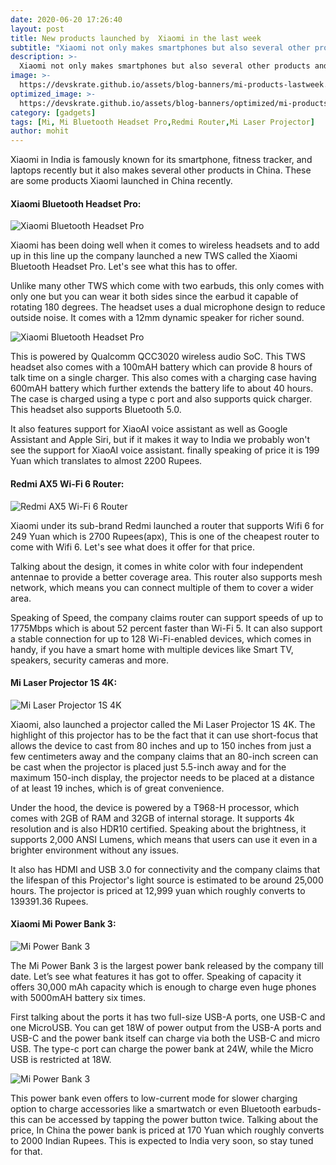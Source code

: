 ```yaml
---
date: 2020-06-20 17:26:40
layout: post
title: New products launched by  Xiaomi in the last week
subtitle: "Xiaomi not only makes smartphones but also several other products and these are few interesting products that the company recently launched in China."
description: >-
  Xiaomi not only makes smartphones but also several other products and these are few interesting products that the company recently launched in China.
image: >-
  https://devskrate.github.io/assets/blog-banners/mi-products-lastweek.jpg
optimized_image: >-
  https://devskrate.github.io/assets/blog-banners/optimized/mi-products-lastweek.webp
category: [gadgets]
tags: [Mi, Mi Bluetooth Headset Pro,Redmi Router,Mi Laser Projector]
author: mohit
---
```


Xiaomi in India is famously known for its smartphone, fitness tracker, and laptops recently but it also makes several other products in China. These are some products Xiaomi launched in China recently.

#### Xiaomi Bluetooth Headset Pro:

![Xiaomi Bluetooth Headset Pro ](https://devskrate.github.io/assets/images/mi/xiaomi-bluetooth-headset-pro.jpg)

Xiaomi has been doing well when it comes to wireless headsets and to add up in this line up the company launched a new TWS called the Xiaomi Bluetooth Headset Pro. Let's see what this has to offer.

Unlike many other TWS which come with two earbuds, this only comes with only one but you can wear it both sides since the earbud it capable of rotating 180 degrees. The headset uses a dual microphone design to reduce outside noise. It comes with a 12mm dynamic speaker for richer sound.

![Xiaomi Bluetooth Headset Pro ](https://devskrate.github.io/assets/images/mi/xioami-headset-pro-turning.jpg)

This is powered by Qualcomm QCC3020 wireless audio SoC. This TWS headset also comes with a 100mAH battery which can provide 8 hours of talk time on a single charger. This also comes with a charging case having 600mAH battery which further extends the battery life to about 40 hours. The case is charged using a type c port and also supports quick charger. This headset also supports Bluetooth 5.0.

It also features support for XiaoAI voice assistant as well as Google Assistant and Apple Siri, but if it makes it way to India we probably won't see the support for XiaoAI voice assistant. finally speaking of price it is 199 Yuan which translates to almost 2200 Rupees.

#### Redmi AX5 Wi-Fi 6 Router:

![Redmi AX5 Wi-Fi 6 Router ](https://devskrate.github.io/assets/images/mi/redmi-router.jpg)

Xiaomi under its sub-brand Redmi launched a router that supports Wifi 6 for 249 Yuan which is 2700 Rupees(apx), This is one of the cheapest router to come with Wifi 6. Let's see what does it offer for that price.

Talking about the design, it comes in white color with four independent antennae to provide a better coverage area. This router also supports mesh network, which means you can connect multiple of them to cover a wider area.

Speaking of Speed, the company claims router can support speeds of up to 1775Mbps which is about 52 percent faster than Wi-Fi 5. It can also support a stable connection for up to 128 Wi-Fi-enabled devices, which comes in handy, if you have a smart home with multiple devices like Smart TV, speakers, security cameras and more.

#### Mi Laser Projector 1S 4K:

![Mi Laser Projector 1S 4K ](https://devskrate.github.io/assets/images/mi/Mi-Laser-Projector-1S-4K.jpg)

Xiaomi, also launched a projector called the Mi Laser Projector 1S 4K. The highlight of this projector has to be the fact that it can use short-focus that allows the device to cast from 80 inches and up to 150 inches from just a few centimeters away and the company claims that an 80-inch screen can be cast when the projector is placed just 5.5-inch away and for the maximum 150-inch display, the projector needs to be placed at a distance of at least 19 inches, which is of great convenience.

Under the hood, the device is powered by a T968-H processor, which comes with 2GB of RAM and 32GB of internal storage. It supports 4k resolution and is also HDR10 certified. Speaking about the brightness, it supports 2,000 ANSI Lumens, which means that users can use it even in a brighter environment without any issues.

It also has HDMI and USB 3.0 for connectivity and the company claims that the lifespan of this Projector's light source is estimated to be around 25,000 hours. The projector is priced at 12,999 yuan which roughly converts to 139391.36 Rupees.

#### Xiaomi Mi Power Bank 3:

![Mi Power Bank 3](https://devskrate.github.io/assets/images/mi/mi-power-bank-3.jpg)

The Mi Power Bank 3 is the largest power bank released by the company till date. Let’s see what features it has got to offer. Speaking of capacity it offers 30,000 mAh capacity which is enough to charge even huge phones with 5000mAH battery six times.

First talking about the ports it has two full-size USB-A ports, one USB-C and one MicroUSB. You can get 18W of power output from the USB-A ports and USB-C and the power bank itself can charge via both the USB-C and micro USB. The type-c port can charge the power bank at 24W, while the Micro USB is restricted at 18W.

![Mi Power Bank 3](https://devskrate.github.io/assets/images/mi/mi-power-bank-3-ports.jpg)

This power bank even offers to low-current mode for slower charging option to charge accessories like a smartwatch or even Bluetooth earbuds-this can be accessed by tapping the power button twice. Talking about the price, In China the power bank is priced at 170 Yuan which roughly converts to 2000 Indian Rupees. This is expected to India very soon, so stay tuned for that.
